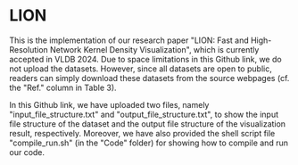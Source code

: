 # LION
This is the implementation of our research paper "LION: Fast and High-Resolution Network Kernel Density Visualization", which is currently accepted in VLDB 2024. Due to space limitations in this Github link, we do not upload the datasets. However, since all datasets are open to public, readers can simply download these datasets from the source webpages (cf. the "Ref." column in Table 3). 

In this Github link, we have uploaded two files, namely "input_file_structure.txt" and "output_file_structure.txt", to show the input file structure of the dataset and the output file structure of the visualization result, respectively. Moreover, we have also provided the shell script file "compile_run.sh" (in the "Code" folder) for showing how to compile and run our code.
